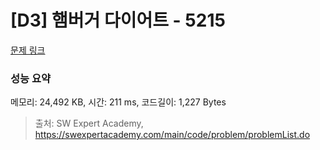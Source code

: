 # [D3] 햄버거 다이어트 - 5215 

[문제 링크](https://swexpertacademy.com/main/code/problem/problemDetail.do?contestProbId=AWT-lPB6dHUDFAVT) 

### 성능 요약

메모리: 24,492 KB, 시간: 211 ms, 코드길이: 1,227 Bytes



> 출처: SW Expert Academy, https://swexpertacademy.com/main/code/problem/problemList.do